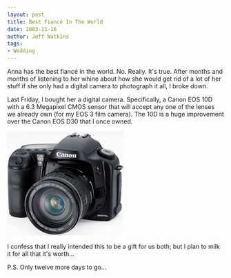 ```yaml
---
layout: post
title: Best Fiancé In The World
date: 2003-11-16
author: Jeff Watkins
tags:
- Wedding
---
```


Anna has the best fianc&eacute; in the world. No. Really. It's true. After months and months of listening to her whine about how she would get rid of a lot of her stuff if she only had a digital camera to photograph it all, I broke down.

Last Friday, I bought her a digital camera. Specifically, a Canon EOS 10D with a 6.3 Megapixel CMOS sensor that will accept any one of the lenses we already own (for my EOS 3 film camera). The 10D is a huge improvement over the Canon EOS D30 that I once owned.

<img class="photo" src="/images/10D-CL1.jpg" alt="Canon 10D">

I confess that I really intended this to be a gift for us both; but I plan to milk it for all that it's worth...

P.S. Only twelve more days to go...
